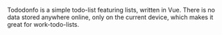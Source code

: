 Tododonfo is a simple todo-list featuring lists, written in Vue.
There is no data stored anywhere online, only on the current device, which makes it great for work-todo-lists.
